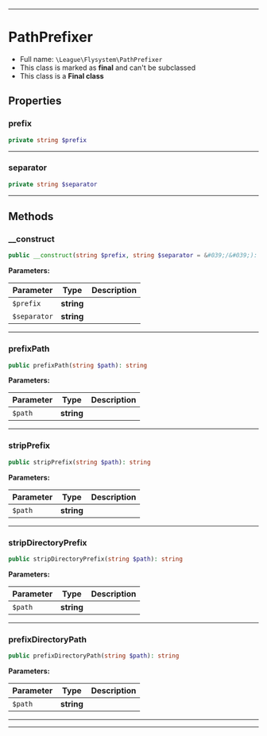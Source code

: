 ***

# PathPrefixer





* Full name: `\League\Flysystem\PathPrefixer`
* This class is marked as **final** and can't be subclassed
* This class is a **Final class**



## Properties


### prefix



```php
private string $prefix
```






***

### separator



```php
private string $separator
```






***

## Methods


### __construct



```php
public __construct(string $prefix, string $separator = &#039;/&#039;): mixed
```








**Parameters:**

| Parameter | Type | Description |
|-----------|------|-------------|
| `$prefix` | **string** |  |
| `$separator` | **string** |  |




***

### prefixPath



```php
public prefixPath(string $path): string
```








**Parameters:**

| Parameter | Type | Description |
|-----------|------|-------------|
| `$path` | **string** |  |




***

### stripPrefix



```php
public stripPrefix(string $path): string
```








**Parameters:**

| Parameter | Type | Description |
|-----------|------|-------------|
| `$path` | **string** |  |




***

### stripDirectoryPrefix



```php
public stripDirectoryPrefix(string $path): string
```








**Parameters:**

| Parameter | Type | Description |
|-----------|------|-------------|
| `$path` | **string** |  |




***

### prefixDirectoryPath



```php
public prefixDirectoryPath(string $path): string
```








**Parameters:**

| Parameter | Type | Description |
|-----------|------|-------------|
| `$path` | **string** |  |




***


***

